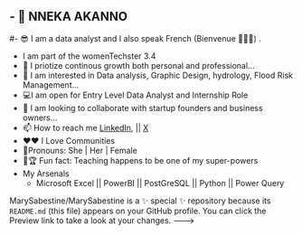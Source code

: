 ## - 👋 NNEKA AKANNO

#- 😎 I am a data analyst and I also speak French (Bienvenue 👋👋👋) .
-  I am part of the womenTechster 3.4
- 🌱 I priotize continous growth both personal and professional...
- 👀 I am interested in Data analysis, Graphic Design, hydrology, Flood Risk Management...
- 💻I am open for Entry Level Data Analyst and Internship Role
- 💞️ I am looking to collaborate with startup founders and business owners...
- 📫 How to reach me [LinkedIn](https://www.linkedin.com/in/nneka-akanno?utm_source=share&utm_campaign=share_via&utm_content=profile&utm_medium=android_app), || [X](https://twitter.com/MarieSabestine)
- ❤❤ I Love Communities
- 👗Pronouns: She | Her | Female
- 🥇🏆 Fun fact: Teaching happens to be one of my super-powers
- My Arsenals
  - Microsoft Excel || PowerBI || PostGreSQL || Python || Power Query
    
MarySabestine/MarySabestine is a ✨ special ✨ repository because its `README.md` (this file) appears on your GitHub profile.
You can click the Preview link to take a look at your changes.
--->
